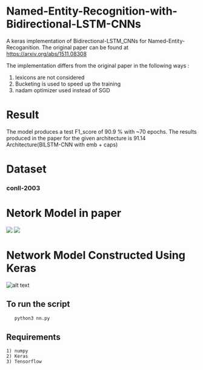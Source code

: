 # Named-Entity-Recognition-with-Bidirectional-LSTM-CNNs
  A keras implementation of Bidirectional-LSTM_CNNs for Named-Entity-Recoganition. The original paper can be found at https://arxiv.org/abs/1511.08308

The implementation differs from the original paper in the following ways :
  1) lexicons are not considered
  2) Bucketing is used to speed up the training
  3) nadam optimizer used instead of SGD
# Result 
  The model produces a test F1_score of 90.9 % with ~70 epochs. The results produced in the paper for the given architecture is 91.14
  Architecture(BILSTM-CNN with emb + caps)
# Dataset
###  conll-2003 
 # Netork Model in paper
 <img src="https://raw.githubusercontent.com/kamalkraj/Named-Entity-Recognition-with-Bidirectional-LSTM-CNNs/master/model_on_paper.png"/> <img src="https://raw.githubusercontent.com/kamalkraj/Named-Entity-Recognition-with-Bidirectional-LSTM-CNNs/master/char_embeddings.png"/> 

 
 # Network Model Constructed Using Keras
 ![alt text](https://raw.githubusercontent.com/kamalkraj/Named-Entity-Recognition-with-Bidirectional-LSTM-CNNs/master/model.png)
 
 ## To run the script
 ```bash
    python3 nn.py
 ```
 ## Requirements
    1) numpy 
    2) Keras
    3) Tensorflow
 
 
 
 
 
